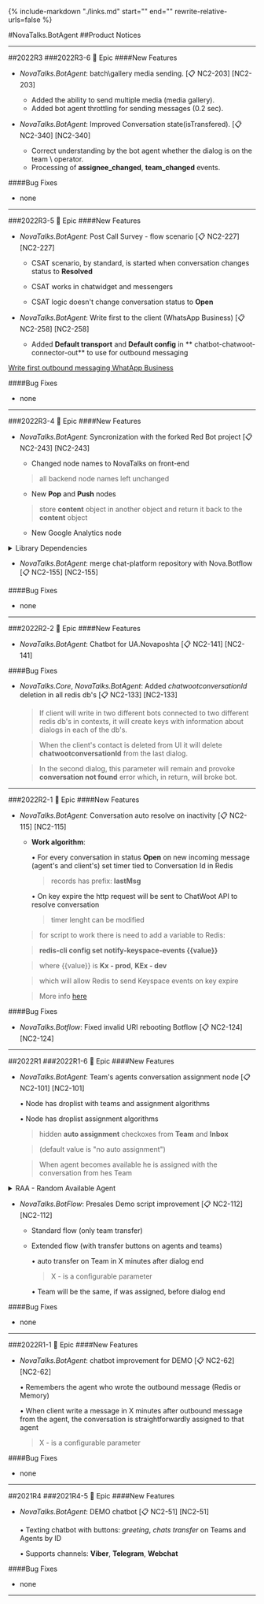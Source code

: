 {%
   include-markdown "./links.md"
   start="<!--tasklink-start-->"
   end="<!--tasklink-end-->"
   rewrite-relative-urls=false
%}

#NovaTalks.BotAgent
##Product Notices
***
##2022R3
###2022R3-6 :briefcase: Epic
####New Features

- *NovaTalks.BotAgent*: batch\gallery media sending. [:clipboard: NC2-203] [NC2-203]

	- Added the ability to send multiple media (media gallery).
	- Added bot agent throttling for sending messages (0.2 sec).

- *NovaTalks.BotAgent*: Improved Conversation state(isTransfered). [:clipboard: NC2-340] [NC2-340]

	- Correct understanding by the bot agent whether the dialog is on the team \ operator.
	- Processing of **assignee_changed**, **team_changed** events.

####Bug Fixes
- none

***

###2022R3-5 :briefcase: Epic
####New Features
- *NovaTalks.BotAgent*: Post Call Survey - flow scenario [:clipboard: NC2-227] [NC2-227]

	- CSAT scenario, by standard, is started when conversation changes status to **Resolved** 

	- CSAT works in chatwidget and messengers

	- CSAT logic doesn't change conversation status to **Open**

- *NovaTalks.BotAgent*: Write first to the client (WhatsApp Business) [:clipboard: NC2-258] [NC2-258]

	- Added **Default transport** and **Default config** in **	chatbot-chatwoot-connector-out** to use for outbound messaging

[Write first outbound messaging WhatApp Business](https://drive.google.com/drive/folders/1w2KQLIZM-3ovi4G2MBrHqX0_A_A85oiu)

####Bug Fixes
- none

***

###2022R3-4 :briefcase: Epic
####New Features
- *NovaTalks.BotAgent*: Syncronization with the forked Red Bot project [:clipboard: NC2-243] [NC2-243]

	- Changed node names to NovaTalks on front-end

	> all backend node names left unchanged
	
	- New **Pop** and **Push** nodes
	
	> store **content** object in another object and return it back to the **content** object  

	- New Google Analytics node

<details><summary>Library Dependencies</summary>
<p>
```
info Direct dependencies
├─ log4js@6.6.1
└─ node-red-contrib-chronos@1.18.0
info All dependencies
├─ flatted@3.2.6
├─ log4js@6.6.1
├─ node-red-contrib-chronos@1.18.0
└─ streamroller@3.1.2

 

info Direct dependencies
├─ moment@2.29.4
└─ underscore@1.13.4
info All dependencies
├─ moment@2.29.4
└─ underscore@1.13.4

 

info Direct dependencies
├─ lodash@4.17.21
└─ mime-types@2.1.35
info All dependencies
├─ ieee754@1.2.1
├─ lodash@4.17.21
├─ mime-db@1.52.0
├─ mime-types@2.1.35
├─ peek-readable@5.0.0
├─ readable-web-to-node-stream@3.0.2
├─ strtok3@7.0.0
└─ token-types@5.0.1
```
</p>
</details>

####Bug Fixes
- none

***

###2022R3-3 :briefcase: Epic
####New Features
- *NovaTalks.BotAgent.BA*: Outgoing chat initialization in numbered WhatsApp for business [:clipboard: NC2-230] [NC2-230]

[Outgoing chat functionality](https://drive.google.com/drive/folders/1w2KQLIZM-3ovi4G2MBrHqX0_A_A85oiu)

- *NovaTalks.BotAgent*: Numbered WhatsApp for business Botflow nodes develpment [:clipboard: NC2-253] [NC2-253]

	- Node supports following functionalities:
	
		• Text message - incoming and outgoing
	
		• Image message - incoming and outgoing 
	
		• Video message - incoming
	
		• File message (doc, docx, xls, xlsx, pdf, json, html, etc.) - incoming and outgoing
	
		• Location message - incoming

		• Group chats - incoming
	
		• Typing indicators

####Bug Fixes
- *NovaTalks.BotAgent*: Meta-Router Plug fix [:clipboard: NC2-238] [NC2-238]

	> wrong facebook client's route

***

###2022R3-1-2 :briefcase: Epic
####New Features
- *NovaTalks.BotAgent.BA*: Keyboard node *Reply buttons* functionality support [:clipboard: NC2-188] [NC2-188]

	> done for viber and telegram channels

[Keyboard reply buttons for viber channel](https://drive.google.com/drive/folders/1uDsmxZgzjgvIZqmFEQiO2nU6WjR6SzPr)

- *NovaTalks.BotAgent.BA*: Standard script modification [:clipboard: NC2-195] [NC2-195]

[Standard script schematic](https://drive.google.com/drive/folders/1vBFsLGMpMm3g9I83wQZFsq91BXPciSfW)

- *NovaTalks.BotAgent*: Standard script develpment [:clipboard: NC2-214] [NC2-214]

####Bug Fixes
- none

***

##2022R2
###2022R2-5 :briefcase: Epic
####New Features
- *NovaTalks.BotAgent*: Omilia integration - DEMO chatbot [:clipboard: NC2-65] [NC2-65]

	**Work flow**:
	
	1) Greeting and choice between **Omilia** and **Contact Agent**
		
	2) **Omilia**

		2.1. On entry user receive promt asking for user's question
			
		2.2. On trasfer user is sent on *Support* team
		
		2.3. Choice buttons are inactive until Omilia dialog transfer 
		
	3) **Contact Agent**
		
		2.1. Choice between agents and teams, with transfer on chosen one

		2.2. Promt to inform user that he is connected to an operator

		2.3. Buttons and other logic doesn't work when user speaks with operator

		2.4. On next user's message after conversation was resolved by operator, he will receive buttons with choice between Omilia and Contact Agent
			
		2.5. If previous conversation ended less that 5 minutes ago, then Contact Agent button will transfer to the same operator
			
####Bug Fixes
- none

***

###2022R2-3 :briefcase: Epic
####New Features
- *NovaTalks.BotAgent*: *contact center Work Schedule* functionality [:clipboard: NC2-130] [NC2-130]

	> functionality is based on [Time Switch](https://github.com/jensrossbach/node-red-contrib-chronos/wiki/Time-Switch-Node) library

	- **Work algorithm**:
	
		> Subflow has two outputs: **match** and **no match**
	
		1. **msg** object enters **chronos-switch** node to check for specific days
	
		> Base Time can be took from: message **ingress**, **global.** variable, **flow.** variable, **msg.** object

		> specific days can be: holidays, corporate days or any other non-working dates

		2. **msg** object enters next **chronos-switch** node to check for day of week
	
		3. **msg** object enters next **chronos-switch** node to check for work hour

- *NovaTalks.BotAgent*: Statistics gathering with Google Analytics [:clipboard: NC2-154] [NC2-154]

	> functionality is based on [Google Analytics 4 Measurement Protocol](https://github.com/adswerve/GA4-Measurement-Protocol-Typescript) library

	> for work requires MEASUREMENT_ID and API_SECRET (can be taken from flow on Measurement Platform)

	> (for node-red flows variables ga4measurementId (MEASUREMENT_ID) and ga4apiSecret (API_SECRET) must be set in global variables)

	- Subflow input fields:
	
		1. **eventName**: name of the event which would be sent to Google Analytics

		2. **messanger**: transport of the message; took from the **msg** object

		3. **messangerChannel**: channel in which message was received; took from the **msg** object

		4. **messangerUser**: user identifier (name, id, etc.); took from the **msg** object

		5. **value**: event's value

<details><summary>Limitations</summary>
<p>
```
• Requests can have a maximum of 25 events.

• Events can have a maximum of 25 parameters.

• Events can have a maximum of 25 user properties.

• User property names must be 24 characters or fewer.

• User property values must be 36 characters or fewer.

• Event names must be 40 characters or fewer, may only contain alpha-numeric characters and underscores, and must start with an alphabetic character.

• Parameter names (including item parameters) must be 40 characters or fewer, may only contain alpha-numeric characters and underscores, and must start with an alphabetic character.

• Parameter values (including item parameter values) must be 100 character or fewer.

• Item parameters can have a maximum of 10 custom parameters.

• The post body must be smaller than 130kB.
```
</p>
</details>
<details><summary>Code example</summary>
<p>
```js
import ga4mp from "ga4-mp";
let ga4 = ga4mp.createClient(
  "jkEdpLiZTNuWi7EBhuQkcw",
  "G-J7W82BDKNQ",
  "11111111.4444444"
);

var events = [
  {
    name: "addtocart",
    params: {
      value: "4.99",
    },
  },
];
ga4.send(events);

ga4.readClientInfo();

import axios from "axios";

var data = JSON.stringify({
  client_id: "11111.55555",
  events: [
    {
      name: "axios_event",
      params: {},
    },
  ],
});

var config = {
  method: "post",
  url: "https://www.google-analytics.com/mp/collect?measurement_id=G-J7W82BDKNQ&api_secret=jkEpdLiZTNuWi7EBQkhucw",
  headers: {
    "Content-Type": "application/json",
  },
  data: data,
};
axios(config)
  .then(function (response) {
    console.log(JSON.stringify(response.data));
  })
  .catch(function (error) {
    console.log(error);
  });
```
</p>
</details>

- *NovaTalks.BotAgent*: merge chat-platform repository with Nova.Botflow [:clipboard: NC2-155] [NC2-155]

####Bug Fixes
- none

***

###2022R2-2 :briefcase: Epic
####New Features
- *NovaTalks.BotAgent*: Chatbot for UA.Novaposhta [:clipboard: NC2-141] [NC2-141]

####Bug Fixes
- *NovaTalks.Core*, *NovaTalks.BotAgent*: Added *chatwootconversationId* deletion in all redis db's [:clipboard: NC2-133] [NC2-133]

	> If client will write in two different bots connected to two different redis db's in contexts, it will create keys with information about dialogs in each of the db's.
	
	> When the client's contact is deleted from UI it will delete **chatwootconversationId** from the last dialog. 

	> In the second dialog, this parameter will remain and provoke **conversation not found** error which, in return, will broke bot.

***

###2022R2-1 :briefcase: Epic
####New Features
- *NovaTalks.BotAgent*: Conversation auto resolve on inactivity [:clipboard: NC2-115] [NC2-115]
	
	- **Work algorithm**:

		• For every conversation in status **Open** on new incoming message (agent's and client's) set timer tied to Conversation Id in Redis
	
		> records has prefix: **lastMsg**
	
		• On key expire the http request will be sent to ChatWoot API to resolve conversation
	
		> timer lenght can be modified
	
	> for script to work there is need to add a variable to Redis:
	
	> 	**redis-cli config set notify-keyspace-events {{value}}**
	
	> 	where {{value}} is **Kx - prod**, **KEx - dev**
	
	> which will allow Redis to send Keyspace events on key expire
	
	> More info [here](https://redis.io/docs/manual/keyspace-notifications/#configuration)

####Bug Fixes
- *NovaTalks.Botflow*: Fixed invalid URI rebooting Botflow [:clipboard: NC2-124] [NC2-124]
***

##2022R1
###2022R1-6 :briefcase: Epic
####New Features
- *NovaTalks.BotAgent*: Team's agents conversation assignment node [:clipboard: NC2-101] [NC2-101]

	• Node has droplist with teams and assignment algorithms
	
	• Node has droplist assignment algorithms

	> hidden **auto assignment** checkoxes from **Team** and **Inbox**
	
	> (default value is "no auto assignment")
	
	> When agent becomes available he is assigned with the conversation from hes Team
	
<details><summary>RAA - Random Available Agent</summary>
<p>
```
1. Search all Team's agents in "Online" status 
2. Assign conversation randomly to one of them
3. If there are no available agents, conversation is assigned to the Team
	(without assignment to the specific agent)
```
</p>
</details>

- *NovaTalks.BotFlow*: Presales Demo script improvement [:clipboard: NC2-112] [NC2-112]

	- Standard flow (only team transfer)

	- Extended flow (with transfer buttons on agents and teams)

		• auto transfer on Team in X minutes after dialog end

		> X - is a configurable parameter

		• Team will be the same, if was assigned, before dialog end 

####Bug Fixes
- none
***

###2022R1-1 :briefcase: Epic
####New Features
- *NovaTalks.BotAgent*: chatbot improvement for DEMO [:clipboard: NC2-62] [NC2-62]

	• Remembers the agent who wrote the outbound message (Redis or Memory)
	
	• When client write a message in X minutes after outbound message from the agent, the conversation is straightforwardly assigned to that agent
	
	>  X - is a configurable parameter

####Bug Fixes
- none
***

##2021R4
###2021R4-5 :briefcase: Epic
####New Features
- *NovaTalks.BotAgent*: DEMO chatbot [:clipboard: NC2-51] [NC2-51]

	• Texting chatbot with buttons: *greeting*, *chats transfer* on Teams and Agents by ID

	• Supports channels: **Viber**, **Telegram**, **Webchat**

####Bug Fixes
- none
***